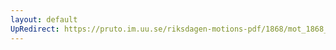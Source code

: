 ```yaml
---
layout: default
UpRedirect: https://pruto.im.uu.se/riksdagen-motions-pdf/1868/mot_1868__ak__70/mot_1868__ak__70-001.pdf
---
```


